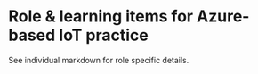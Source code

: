 # Role & learning items for Azure-based IoT practice

See individual markdown for role specific details.